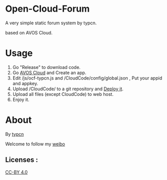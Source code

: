 Open-Cloud-Forum
================

A very simple static forum system by typcn.

based on AVOS Cloud.

Usage
================

1. Go "Release" to download code.
2. Go [AVOS Cloud](https://cn.avoscloud.com) and Create an app.
3. Edit /js/ocf-typcn.js and /CloudCode/config/global.json , Put your appid and appkey.
4. Upload /CloudCode/ to a git repository and [Deploy it](https://cn.avoscloud.com/docs/cloud_code_guide.html#部署代码).
5. Upload all files (except CloudCode) to web host.
6. Enjoy it.


About
================
By [typcn](http://blog.eqoe.cn)

Welcome to follow my [weibo](http://weibo.com/typcn)

Licenses : 
-------------
[CC-BY 4.0](http://creativecommons.org/licenses/by/4.0/)
